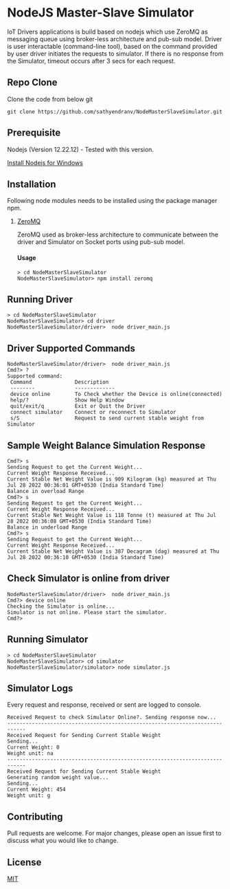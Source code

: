 # NodeJS Master-Slave Simulator

IoT Drivers applications is build based on nodejs which use ZeroMQ as messaging queue using broker-less architecture and pub-sub model. Driver is user interactable (command-line tool), based on the command provided by user driver initiates the requests to simulator. If there is no response from the Simulator, timeout occurs after 3 secs for each request. 

## Repo Clone
 Clone the code from below git
```
git clone https://github.com/sathyendranv/NodeMasterSlaveSimulator.git
```

## Prerequisite

Nodejs (Version 12.22.12) - Tested with this version.

[Install Nodejs for Windows](https://phoenixnap.com/kb/install-node-js-npm-on-windows)


## Installation

Following node modules needs to be installed using the package manager npm.

1. [ZeroMQ](https://www.npmjs.com/package/zeromq)

   ZeroMQ used as broker-less architecture to communicate between the driver and Simulator on Socket ports using pub-sub model. 

   #### Usage
   ```
   > cd NodeMasterSlaveSimulator
   NodeMasterSlaveSimulator> npm install zeromq
   ```
## Running Driver
   ```
   > cd NodeMasterSlaveSimulator
   NodeMasterSlaveSimulator> cd driver
   NodeMasterSlaveSimulator/driver>  node driver_main.js
   ```
## Driver Supported Commands
   ```
   NodeMasterSlaveSimulator/driver>  node driver_main.js
   Cmd?> ?
   Supported command:
    Command              Description
    --------             -------------
    device online        To Check whether the Device is online(connected)
    help/?               Show Help Window
    quit/exit/q          Exit or Quit the Driver
    connect simulator    Connect or reconnect to Simulator
    s/S                  Request to send current stable weight from Simulator
   ```
## Sample Weight Balance Simulation Response
   ```
Cmd?> s
Sending Request to get the Current Weight...
Current Weight Response Received...
Current Stable Net Weight Value is 909 Kilogram (kg) measured at Thu Jul 28 2022 00:36:01 GMT+0530 (India Standard Time)
Balance in overload Range
Cmd?> s
Sending Request to get the Current Weight...
Current Weight Response Received...
Current Stable Net Weight Value is 118 Tonne (t) measured at Thu Jul 28 2022 00:36:08 GMT+0530 (India Standard Time)
Balance in underload Range
Cmd?> s
Sending Request to get the Current Weight...
Current Weight Response Received...
Current Stable Net Weight Value is 387 Decagram (dag) measured at Thu Jul 28 2022 00:36:10 GMT+0530 (India Standard Time)
   ```

## Check Simulator is online from driver
   ```
   NodeMasterSlaveSimulator/driver>  node driver_main.js
   Cmd?> device online
   Checking the Simulator is online...
   Simulator is not online. Please start the simulator.
   Cmd?> 
   ```
## Running Simulator
   ```
   > cd NodeMasterSlaveSimulator
   NodeMasterSlaveSimulator> cd simulator
   NodeMasterSlaveSimulator/simulator> node simulator.js
   ```

## Simulator Logs
  Every request and response, received or sent are logged to console.
```
Received Request to check Simulator Online?. Sending response now...
----------------------------------------------------------------------------
Received Request for Sending Current Stable Weight
Sending...
Current Weight: 0
Weight unit: na
----------------------------------------------------------------------------
Received Request for Sending Current Stable Weight
Generating random weight value...
Sending...
Current Weight: 454
Weight unit: g
   ```
## Contributing
Pull requests are welcome. For major changes, please open an issue first to discuss what you would like to change.


## License
[MIT](https://github.com/sathyendranv/NodeMasterSlaveSimulator/blob/main/LICENSE.md)